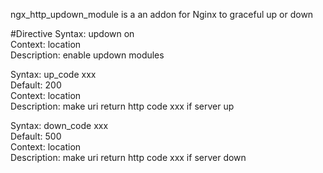 ngx_http_updown_module is a an addon for Nginx to graceful up or down

#Directive
Syntax: updown on        
Context: location        
Description: enable updown modules

Syntax: up_code xxx      
Default: 200       
Context: location        
Description: make uri return http code xxx if server up

Syntax: down_code xxx    
Default: 500       
Context: location       
Description: make uri return http code xxx if server down

